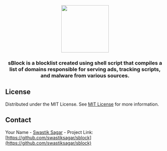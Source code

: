 <div align="center">
  <img height="150" src="https://i.postimg.cc/PrYLh2JS/s.png"  />
</div>

###

<h3 align="center">sBlock is a blocklist created using shell script that compiles a list of domains responsible for serving ads, tracking scripts, and malware from various sources.</h3>

###
## License

Distributed under the MIT License. See [MIT License](https://opensource.org/licenses/MIT) for more information.
## Contact

Your Name - [Swastik Sagar](https://twitter.com/swastiksagarr) - 
Project Link: [https://github.com/swastiksagar/sblock](https://github.com/swastiksagar/sblock)
